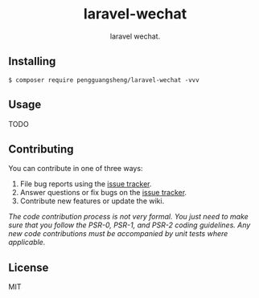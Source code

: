 <h1 align="center"> laravel-wechat </h1>

<p align="center"> laravel wechat.</p>


## Installing

```shell
$ composer require pengguangsheng/laravel-wechat -vvv
```

## Usage

TODO

## Contributing

You can contribute in one of three ways:

1. File bug reports using the [issue tracker](https://github.com/pengguangsheng/laravel-wechat/issues).
2. Answer questions or fix bugs on the [issue tracker](https://github.com/pengguangsheng/laravel-wechat/issues).
3. Contribute new features or update the wiki.

_The code contribution process is not very formal. You just need to make sure that you follow the PSR-0, PSR-1, and PSR-2 coding guidelines. Any new code contributions must be accompanied by unit tests where applicable._

## License

MIT